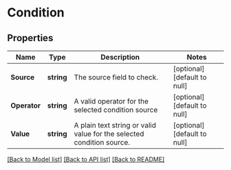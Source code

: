 # Condition

## Properties
Name | Type | Description | Notes
------------ | ------------- | ------------- | -------------
**Source** | **string** | The source field to check. | [optional] [default to null]
**Operator** | **string** | A valid operator for the selected condition source | [optional] [default to null]
**Value** | **string** | A plain text string or valid value for the selected condition source. | [optional] [default to null]

[[Back to Model list]](../README.md#documentation-for-models) [[Back to API list]](../README.md#documentation-for-api-endpoints) [[Back to README]](../README.md)


